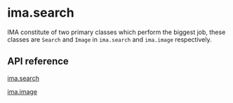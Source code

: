 # ima.search

IMA constitute of two primary classes which perform the biggest job, these
classes are `Search` and `Image` in `ima.search` and `ima.image` respectively.

## API reference

[ima.search](./search.md)

[ima.image](./image.md)
